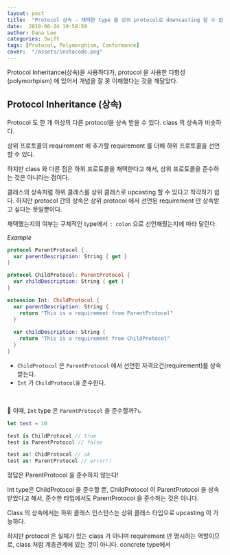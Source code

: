 ```yaml
---
layout: post
title:  "Protocol 상속 - 채택한 type 을 상위 protocol로 downcasting 할 수 없다"
date:  2019-06-24 19:58:59
author: Dana Lee
categories: Swift
tags: [Protocol, Polymorphism, Conformance]
cover:  "/assets/instacode.png"
---
```




Protocol Inheritance(상속)을 사용하다가, protocol 을 사용한 다형성(polymorhpism) 에 있어서 개념을 잘 못 이해했다는 것을 깨달았다. 



## Protocol Inheritance (상속) 

Protocol 도 한 개 이상의 다른 protocol을 상속 받을 수 있다. class 의 상속과 비슷하다.

상위 프로토콜의 requirement 에 추가할 requirement 를 더해 하위 프로토콜을 선언할 수 있다.



하지만 class 와 다른 점은 하위 프로토콜을 채택한다고 해서, 상위 프로토콜을 준수하는 것은 아니라는 점이다.

클래스의 상속처럼 하위 클래스를 상위 클래스로 upcasting 할 수 있다고 착각하기 쉽다. 하지만 protocol 간의 상속은 상위 protocol 에서 선언된 requirement 만 상속받고 싶다는 뜻일뿐이다.

채택했는지의 여부는 구체적인 type에서 `: colon` 으로 선언해줬는지에 따라 달린다.



*Example*

```swift
protocol ParentProtocol {
  var parentDescription: String { get }
}

protocol ChildProtocol: ParentProtocol {
  var childDescription: String { get }
}

extension Int: ChildProtocol {
  var parentDescription: String { 
  	return "This is a requirement from ParentProtocol"
  }
  
  var childDescription: String {
    return "This is a requirement from ChildProtocol"
  }
}
```

- `ChildProtocol` 은 `ParentProtocol` 에서 선언한 자격요건(requirement)를 상속 받는다. 
- `Int` 가 `ChildProtocol을` 준수한다.

&nbsp;

🧐 이때, `Int` type 은 `ParentProtocol` 을 준수할까?ㄴ

```swift
let test = 10

test is ChildProtocol // true
test is ParentProtocol // false

test as! ChidProtocol // ok
test as! ParentProtocol // error!!
```



정답은 ParentProtocol 을 준수하지 않는다!

Int type은 ChildProtocol 을 준수할 뿐, ChildProtocol 이 ParentProtocol 을 상속받았다고 해서, 준수한 타입에서도 ParentProtocol 을 준수하는 것은 아니다.

Class 의 상속에서는 하위 클래스 인스턴스는 상위 클래스 타입으로 upcasting 이 가능하다. 

하지만 protocol 은 실체가 있는 class 가 아니며 requirement 만 명시하는 역할이므로, class 처럼 계층관계에 있는 것이 아니다. concrete type에서 

